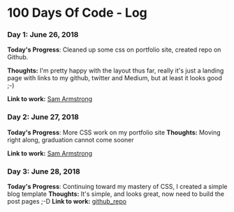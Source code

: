 # 100 Days Of Code - Log

### Day 1: June 26, 2018 

**Today's Progress**: Cleaned up some css on portfolio site, created repo on Github.

**Thoughts:** I'm pretty happy with the layout thus far, really it's just a landing page with links to my github, twitter and Medium, but at least it looks good ;-)

**Link to work:** [Sam Armstrong](https://samarmstrong.xyz)


### Day 2: June 27, 2018 

**Today's Progress**: More CSS work on my portfolio site
**Thoughts:** Moving right along, graduation cannot come sooner

**Link to work:** [Sam Armstrong](https://samarmstrong.xyz)

### Day 3: June 28, 2018 

**Today's Progress**: Continuing toward my mastery of CSS, I created a simple blog template
**Thoughts:** It's simple, and looks great, now need to build the post pages ;-D
**Link to work:** [github_repo](https://github.com/thirddeck/samfm)

